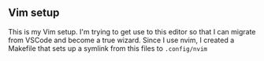 ## Vim setup
This is my Vim setup. I'm trying to get use to this editor so that I can migrate from VSCode and become a true wizard. Since I use nvim, I created a Makefile that sets up a symlink from this files to `.config/nvim`
